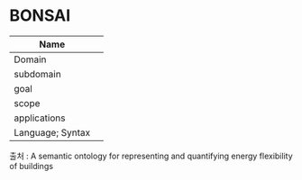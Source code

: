 # BONSAI

| Name         |     |
| ------------ | --- |
| Domain       |     |
| subdomain    |     |
| goal         |     |
| scope        |     |
| applications |     |
| Language; Syntax             |     |

출처 :  A semantic ontology for representing and quantifying energy flexibility of buildings